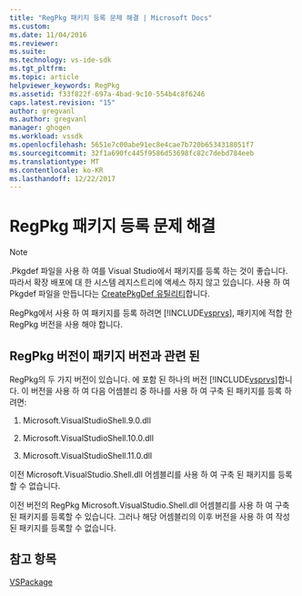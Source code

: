 ```yaml
---
title: "RegPkg 패키지 등록 문제 해결 | Microsoft Docs"
ms.custom: 
ms.date: 11/04/2016
ms.reviewer: 
ms.suite: 
ms.technology: vs-ide-sdk
ms.tgt_pltfrm: 
ms.topic: article
helpviewer_keywords: RegPkg
ms.assetid: f33f822f-697a-4bad-9c10-554b4c8f6246
caps.latest.revision: "15"
author: gregvanl
ms.author: gregvanl
manager: ghogen
ms.workload: vssdk
ms.openlocfilehash: 5651e7c00abe91ec8e4cae7b720b6534318051f7
ms.sourcegitcommit: 32f1a690fc445f9586d53698fc82c7debd784eeb
ms.translationtype: MT
ms.contentlocale: ko-KR
ms.lasthandoff: 12/22/2017
---
```

# <a name="troubleshooting-regpkg-package-registration"></a>RegPkg 패키지 등록 문제 해결
> [!NOTE]
>  .Pkgdef 파일을 사용 하 여를 Visual Studio에서 패키지를 등록 하는 것이 좋습니다. 따라서 확장 배포에 대 한 시스템 레지스트리에 액세스 하지 않고 있습니다. 사용 하 여 Pkgdef 파일을 만듭니다는 [CreatePkgDef 유틸리티](../../extensibility/internals/createpkgdef-utility.md)합니다.  
  
 RegPkg에서 사용 하 여 패키지를 등록 하려면 [!INCLUDE[vsprvs](../../code-quality/includes/vsprvs_md.md)], 패키지에 적합 한 RegPkg 버전을 사용 해야 합니다.  
  
## <a name="regpkg-versions-related-to-package-versions"></a>RegPkg 버전이 패키지 버전과 관련 된  
 RegPkg의 두 가지 버전이 있습니다. 에 포함 된 하나의 버전 [!INCLUDE[vsprvs](../../code-quality/includes/vsprvs_md.md)]합니다. 이 버전을 사용 하 여 다음 어셈블리 중 하나를 사용 하 여 구축 된 패키지를 등록 하려면:  
  
1.  Microsoft.VisualStudioShell.9.0.dll  
  
2.  Microsoft.VisualStudioShell.10.0.dll  
  
3.  Microsoft.VisualStudioShell.11.0.dll  
  
 이전 Microsoft.VisualStudio.Shell.dll 어셈블리를 사용 하 여 구축 된 패키지를 등록할 수 없습니다.  
  
 이전 버전의 RegPkg Microsoft.VisualStudio.Shell.dll 어셈블리를 사용 하 여 구축 된 패키지를 등록할 수 있습니다. 그러나 해당 어셈블리의 이후 버전을 사용 하 여 작성 된 패키지를 등록할 수 없습니다.  
  
## <a name="see-also"></a>참고 항목  
 [VSPackage](../../extensibility/internals/vspackages.md)